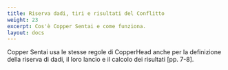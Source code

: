 ```yaml
---
title: Riserva dadi, tiri e risultati del Conflitto
weight: 23
excerpt: Cos'è Copper Sentai e come funziona.
layout: docs
---
```

Copper Sentai usa le stesse regole di CopperHead anche per la definizione della riserva di dadi, il loro lancio e il calcolo dei risultati [pp. 7-8].
